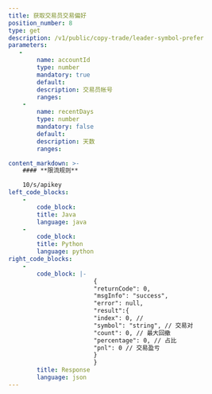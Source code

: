 ```yaml
---
title: 获取交易员交易偏好
position_number: 8
type: get
description: /v1/public/copy-trade/leader-symbol-prefer
parameters:
   -
        name: accountId
        type: number
        mandatory: true
        default:
        description: 交易员帐号
        ranges:
    -
        name: recentDays
        type: number
        mandatory: false
        default:
        description: 天数
        ranges:

content_markdown: >-
    #### **限流规则**

    10/s/apikey
left_code_blocks:
    -
        code_block:
        title: Java
        language: java
    -
        code_block:
        title: Python
        language: python
right_code_blocks:
    -
        code_block: |-
                        {
                        "returnCode": 0,
                        "msgInfo": "success",
                        "error": null,
                        "result":{
                        "index": 0, // 
                        "symbol": "string", // 交易对
                        "count": 0, // 最大回撤
                        "percentage": 0, // 占比
                        "pnl": 0 // 交易盈亏
                        }
                        }
        title: Response
        language: json
---
```

